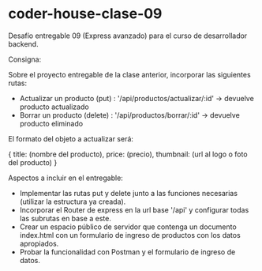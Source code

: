 # coder-house-clase-09
Desafío entregable 09 (Express avanzado) para el curso de desarrollador backend.

Consigna:

Sobre el proyecto entregable de la clase anterior, incorporar las siguientes rutas:
* Actualizar un producto (put) : '/api/productos/actualizar/:id' -> devuelve producto actualizado
* Borrar un producto (delete) : '/api/productos/borrar/:id' -> devuelve producto eliminado

El formato del objeto a actualizar será:

{
    title: (nombre del producto),
    price: (precio),
    thumbnail: (url al logo o foto del producto)
}

Aspectos a incluir en el entregable:

* Implementar las rutas put y delete junto a las funciones necesarias (utilizar la estructura ya creada).
* Incorporar el Router de express en la url base '/api' y configurar todas las subrutas en base a este.
* Crear un espacio público de servidor que contenga un documento index.html con un formulario de ingreso de productos con los datos apropiados.
* Probar la funcionalidad con Postman y el formulario de ingreso de datos.
